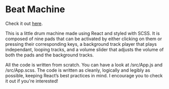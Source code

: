 # Beat Machine

Check it out [here](https://mackenziewritescode.github.io/drum-machine/).

This is a little drum machine made using React and styled with SCSS. It is composed of nine pads that can be activated by either clicking on them or pressing their corresponding keys, a background track player that plays independant, looping tracks, and a volume slider that adjusts the volume of both the pads and the background tracks.

All the code is written from scratch. You can have a look at /src/App.js and /src/App.scss. The code is written as cleanly, logically and legibly as possible, keeping React’s best practices in mind. I encourage you to check it out if you're interested!
